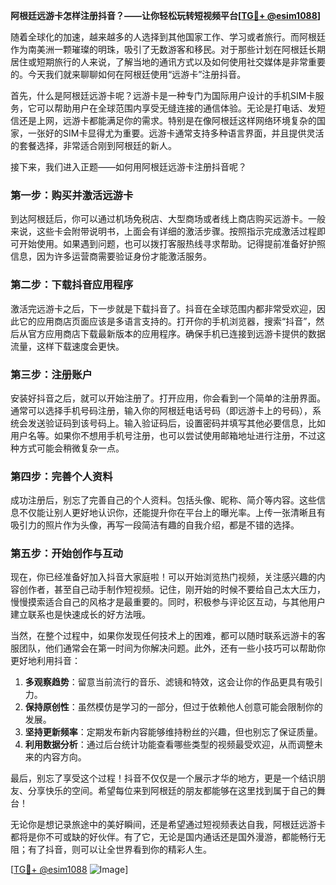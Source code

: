 **阿根廷远游卡怎样注册抖音？——让你轻松玩转短视频平台[[TG💪+ @esim1088](https://t.me/s/esim1088)]**

随着全球化的加速，越来越多的人选择到其他国家工作、学习或者旅行。而阿根廷作为南美洲一颗璀璨的明珠，吸引了无数游客和移民。对于那些计划在阿根廷长期居住或短期旅行的人来说，了解当地的通讯方式以及如何使用社交媒体是非常重要的。今天我们就来聊聊如何在阿根廷使用“远游卡”注册抖音。

首先，什么是阿根廷远游卡呢？远游卡是一种专门为国际用户设计的手机SIM卡服务，它可以帮助用户在全球范围内享受无缝连接的通信体验。无论是打电话、发短信还是上网，远游卡都能满足你的需求。特别是在像阿根廷这样网络环境复杂的国家，一张好的SIM卡显得尤为重要。远游卡通常支持多种语言界面，并且提供灵活的套餐选择，非常适合刚到阿根廷的新人。

接下来，我们进入正题——如何用阿根廷远游卡注册抖音呢？

### 第一步：购买并激活远游卡

到达阿根廷后，你可以通过机场免税店、大型商场或者线上商店购买远游卡。一般来说，这些卡会附带说明书，上面会有详细的激活步骤。按照指示完成激活过程即可开始使用。如果遇到问题，也可以拨打客服热线寻求帮助。记得提前准备好护照信息，因为许多运营商需要验证身份才能激活服务。

### 第二步：下载抖音应用程序

激活完远游卡之后，下一步就是下载抖音了。抖音在全球范围内都非常受欢迎，因此它的应用商店页面应该是多语言支持的。打开你的手机浏览器，搜索“抖音”，然后从官方应用商店下载最新版本的应用程序。确保手机已连接到远游卡提供的数据流量，这样下载速度会更快。

### 第三步：注册账户

安装好抖音之后，就可以开始注册了。打开应用，你会看到一个简单的注册界面。通常可以选择手机号码注册，输入你的阿根廷电话号码（即远游卡上的号码），系统会发送验证码到该号码上。输入验证码后，设置密码并填写其他必要信息，比如用户名等。如果你不想用手机号注册，也可以尝试使用邮箱地址进行注册，不过这种方式可能会稍微复杂一点。

### 第四步：完善个人资料

成功注册后，别忘了完善自己的个人资料。包括头像、昵称、简介等内容。这些信息不仅能让别人更好地认识你，还能提升你在平台上的曝光率。上传一张清晰且有吸引力的照片作为头像，再写一段简洁有趣的自我介绍，都是不错的选择。

### 第五步：开始创作与互动

现在，你已经准备好加入抖音大家庭啦！可以开始浏览热门视频，关注感兴趣的内容创作者，甚至自己动手制作短视频。记住，刚开始的时候不要给自己太大压力，慢慢摸索适合自己的风格才是最重要的。同时，积极参与评论区互动，与其他用户建立联系也是快速成长的好方法哦。

当然，在整个过程中，如果你发现任何技术上的困难，都可以随时联系远游卡的客服团队，他们通常会在第一时间为你解决问题。此外，还有一些小技巧可以帮助你更好地利用抖音：

1. **多观察趋势**：留意当前流行的音乐、滤镜和特效，这会让你的作品更具有吸引力。
2. **保持原创性**：虽然模仿是学习的一部分，但过于依赖他人创意可能会限制你的发展。
3. **坚持更新频率**：定期发布新内容能够维持粉丝的兴趣，但也别忘了保证质量。
4. **利用数据分析**：通过后台统计功能查看哪些类型的视频最受欢迎，从而调整未来的内容方向。

最后，别忘了享受这个过程！抖音不仅仅是一个展示才华的地方，更是一个结识朋友、分享快乐的空间。希望每位来到阿根廷的朋友都能够在这里找到属于自己的舞台！

无论你是想记录旅途中的美好瞬间，还是希望通过短视频表达自我，阿根廷远游卡都将是你不可或缺的好伙伴。有了它，无论是国内通话还是国外漫游，都能畅行无阻；有了抖音，则可以让全世界看到你的精彩人生。

[[TG💪+ @esim1088](https://t.me/s/esim1088) ![Image](https://i.postimg.cc/4NQfJmqS/Snipaste-2025-05-13-00-14-12.png)]